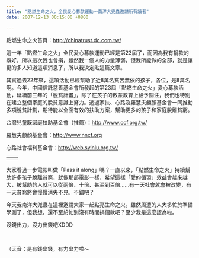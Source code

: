 ```yaml
---
title: "點燃生命之火，全民愛心募款運動～南洋大兜蟲邀請所有讀者"
date: 2007-12-13 00:15:00 +0800

---
```



點燃生命之火首頁：<a href="http://chinatrust.dc.com.tw/">http://chinatrust.dc.com.tw/</a>



這一年「點燃生命之火」全民愛心募款運動已經是第23屆了，而因為我有捐款的癖好，所以這次我也會捐，雖然我一個人的力量薄弱，但我所能做的全部，就是讓更的多人知道這項消息了，所以我決定貼這篇文章。



其實過去22年來，這項活動已經幫助了近8萬名貧苦無依的孩子，各位，是8萬名啊。今年，中國信託慈善基金會所發起的第23屆「點燃生命之火」愛心募款活動，延續前三年的「脫貧計畫」，除了在孩子的啟蒙教育上給予關注，我們也特別在建立整個家庭的脫貧意識上努力。透過家扶、心路及羅慧夫顱顏基金會一同推動多項脫貧計劃，期待能以全面有效的扶助方案，幫助更多的孩子和家庭脫離貧窮。



台灣兒童既家庭扶助基金會（推薦）：<a href="http://www.ccf.org.tw/">http://www.ccf.org.tw/</a>



羅慧夫顱顏基金會：<a href="http://www.nncf.org/">http://www.nncf.org</a>



心路社會福利基金會：<a href="http://web.syinlu.org.tw/">http://web.syinlu.org.tw/</a>



<table cellspacing="0" cellpadding="0" width="90%" border="0"><tbody><tr><td><div align="center"></div></td><td><div align="center"></div></td></tr></tbody></table>



大家看過一步電影叫做「Pass it along」嗎？一直以來，「點燃生命之火」持續幫助許多孩子脫離貧窮，就像那部電影一樣，希望這樣「愛的循環」效益會越來越大，被幫助的人就可以從兩倍、十倍、甚至到百倍......有一天社會就會被改變，有一天貧窮將會慢慢消失不見。不錯吧？



今天我南洋大兜蟲在這裡邀請大家一起點亮生命之火。雖然周遭的人大多忙於準備學測了，但我想，還不至於忙到沒有時間捐個款吧？至少我是這麼認為啦。



沒錢出力，沒力出錢吧XDDD



 



（天音：是有錢出錢，有力出力啦～


